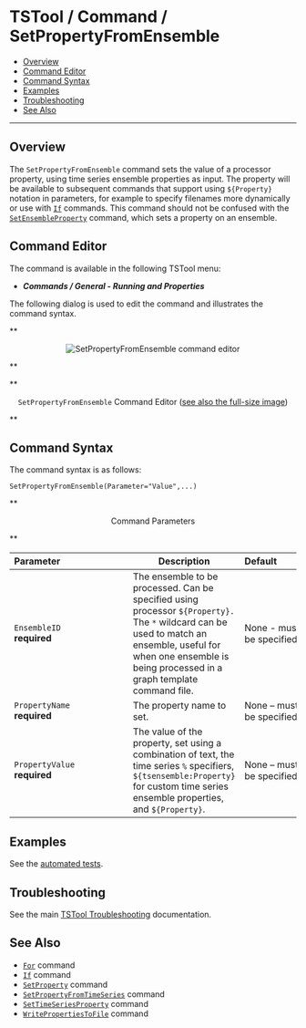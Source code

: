 
# TSTool / Command / SetPropertyFromEnsemble #

*   [Overview](#overview)
*   [Command Editor](#command-editor)
*   [Command Syntax](#command-syntax)
*   [Examples](#examples)
*   [Troubleshooting](#troubleshooting)
*   [See Also](#see-also)

-------------------------

## Overview ##

The `SetPropertyFromEnsemble` command sets the value of a processor property,
using time series ensemble properties as input.
The property will be available to subsequent commands that support using `${Property}` notation in parameters,
for example to specify filenames more dynamically or use with [`If`](../If/If.md) commands.
This command should not be confused with the [`SetEnsembleProperty`](../SetEnsembleProperty/SetEnsembleProperty.md) command,
which sets a property on an ensemble.

## Command Editor ##

The command is available in the following TSTool menu:

*   ***Commands / General - Running and Properties***

The following dialog is used to edit the command and illustrates the command syntax.

**<p style="text-align: center;">
![SetPropertyFromEnsemble command editor](SetPropertyFromEnsemble.png)
</p>**

**<p style="text-align: center;">
`SetPropertyFromEnsemble` Command Editor (<a href="../SetPropertyFromEnsemble.png">see also the full-size image</a>)
</p>**

## Command Syntax ##

The command syntax is as follows:

```text
SetPropertyFromEnsemble(Parameter="Value",...)
```
**<p style="text-align: center;">
Command Parameters
</p>**

| **Parameter**&nbsp;&nbsp;&nbsp;&nbsp;&nbsp;&nbsp;&nbsp;&nbsp;&nbsp;&nbsp;&nbsp;&nbsp;&nbsp;&nbsp;&nbsp;&nbsp;&nbsp;&nbsp;&nbsp;&nbsp;&nbsp;&nbsp;&nbsp;&nbsp;&nbsp;&nbsp; | **Description** | **Default**&nbsp;&nbsp;&nbsp;&nbsp;&nbsp;&nbsp;&nbsp;&nbsp;&nbsp;&nbsp; |
| --------------|-----------------|----------------- |
|`EnsembleID`<br>**required**|The ensemble to be processed.  Can be specified using processor `${Property}.`  The `*` wildcard can be used to match an ensemble, useful for when one ensemble is being processed in a graph template command file.|None - must be specified.|
|`PropertyName`<br>**required**|The property name to set.|None – must be specified.|
|`PropertyValue`<br>**required**|The value of the property, set using a combination of text, the time series `%` specifiers, `${tsensemble:Property}` for custom time series ensemble properties, and `${Property}`.|None – must be specified.|

## Examples ##

See the [automated tests](https://github.com/OpenCDSS/cdss-app-tstool-test/tree/master/test/commands/SetPropertyFromEnsemble).

## Troubleshooting ##

See the main [TSTool Troubleshooting](../../troubleshooting/troubleshooting.md) documentation.

## See Also ##

*   [`For`](../For/For.md) command
*   [`If`](../If/If.md) command
*   [`SetProperty`](../SetProperty/SetProperty.md) command
*   [`SetPropertyFromTimeSeries`](../SetPropertyFromTimeSeries/SetPropertyFromTimeSeries.md) command
*   [`SetTimeSeriesProperty`](../SetTimeSeriesProperty/SetTimeSeriesProperty.md) command
*   [`WritePropertiesToFile`](../WritePropertiesToFile/WritePropertiesToFile.md) command
